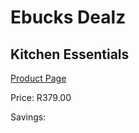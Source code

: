 
# Ebucks Dealz
## Kitchen Essentials
[Product Page](https://www.ebucks.com/web/shop/productSelected.do?prodId=1186061128&catId=909917204)

Price: R379.00

Savings: 


	